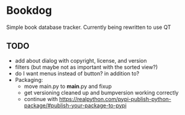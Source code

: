 # Bookdog
Simple book database tracker.  Currently being rewritten to use QT

## TODO

* add about dialog with copyright, license, and version
* filters (but maybe not as important with the sorted view?)
* do I want menus instead of button? in addition to?
* Packaging:
  * move main.py to __main__.py and fixup
  * get versioning cleaned up and bumpversion working correctly
  * continue with https://realpython.com/pypi-publish-python-package/#publish-your-package-to-pypi
